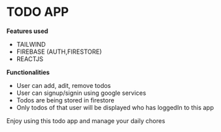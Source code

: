 # TODO APP

**Features used**
* TAILWIND
* FIREBASE (AUTH,FIRESTORE)
* REACTJS

**Functionalities**
* User can add, adit, remove todos
* User can signup/signin using google services
* Todos are being stored in firestore
* Only todos of that user will be displayed who has loggedIn to this app

Enjoy using this todo app and manage your daily chores
